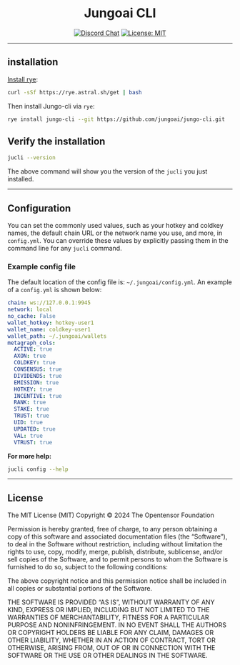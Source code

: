 <div align="center">

# Jungoai CLI <!-- omit in toc -->
[![Discord Chat](https://img.shields.io/discord/308323056592486420.svg)](https://discord.gg/todo)
[![License: MIT](https://img.shields.io/badge/License-MIT-yellow.svg)](https://opensource.org/licenses/MIT) 
<!-- [![PyPI version](https://badge.fury.io/py/bittensor_cli.svg)](https://badge.fury.io/py/bittensor_cli) -->

---

</div>

## installation

[Install rye](https://rye.astral.sh/guide/installation/):

```bash
curl -sSf https://rye.astral.sh/get | bash
```

Then install Jungo-cli via `rye`:

``` bash
rye install jungo-cli --git https://github.com/jungoai/jungo-cli.git
```

## Verify the installation

```bash
jucli --version
```

The above command will show you the version of the `jucli` you just installed.

---

## Configuration

You can set the commonly used values, such as your hotkey and coldkey names, the default chain URL or the network name you use, and more, in `config.yml`. You can override these values by explicitly passing them in the command line for any `jucli` command.

### Example config file

The default location of the config file is: `~/.jungoai/config.yml`. An example of a `config.yml` is shown below:

```yaml
chain: ws://127.0.0.1:9945
network: local
no_cache: False
wallet_hotkey: hotkey-user1
wallet_name: coldkey-user1
wallet_path: ~/.jungoai/wallets
metagraph_cols:
  ACTIVE: true
  AXON: true
  COLDKEY: true
  CONSENSUS: true
  DIVIDENDS: true
  EMISSION: true
  HOTKEY: true
  INCENTIVE: true
  RANK: true
  STAKE: true
  TRUST: true
  UID: true
  UPDATED: true
  VAL: true
  VTRUST: true
```

**For more help:**

```bash
jucli config --help
```

---

## License
The MIT License (MIT)
Copyright © 2024 The Opentensor Foundation

Permission is hereby granted, free of charge, to any person obtaining a copy of this software and associated documentation files (the “Software”), to deal in the Software without restriction, including without limitation the rights to use, copy, modify, merge, publish, distribute, sublicense, and/or sell copies of the Software, and to permit persons to whom the Software is furnished to do so, subject to the following conditions:

The above copyright notice and this permission notice shall be included in all copies or substantial portions of the Software.

THE SOFTWARE IS PROVIDED “AS IS”, WITHOUT WARRANTY OF ANY KIND, EXPRESS OR IMPLIED, INCLUDING BUT NOT LIMITED TO THE WARRANTIES OF MERCHANTABILITY, FITNESS FOR A PARTICULAR PURPOSE AND NONINFRINGEMENT. IN NO EVENT SHALL THE AUTHORS OR COPYRIGHT HOLDERS BE LIABLE FOR ANY CLAIM, DAMAGES OR OTHER LIABILITY, WHETHER IN AN ACTION OF CONTRACT, TORT OR OTHERWISE, ARISING FROM, OUT OF OR IN CONNECTION WITH THE SOFTWARE OR THE USE OR OTHER DEALINGS IN THE SOFTWARE.
